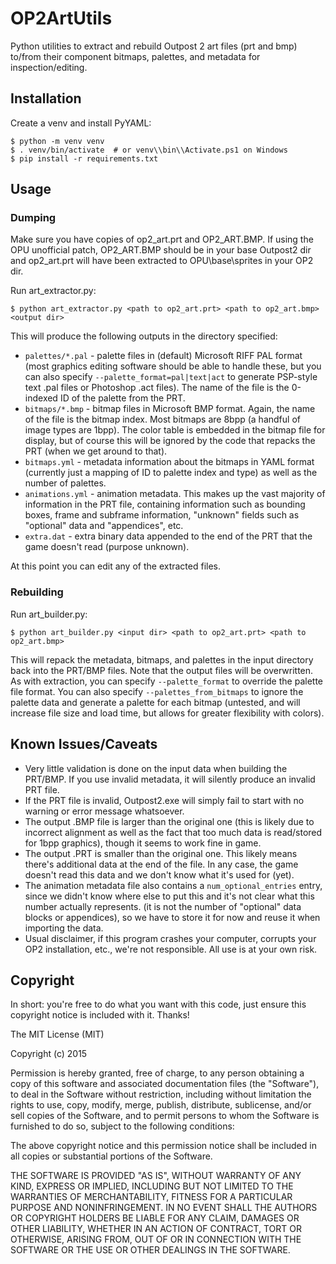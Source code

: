 # OP2ArtUtils
Python utilities to extract and rebuild Outpost 2 art files (prt and bmp) to/from their component bitmaps, palettes, and metadata for inspection/editing.

## Installation
Create a venv and install PyYAML:
```
$ python -m venv venv
$ . venv/bin/activate  # or venv\\bin\\Activate.ps1 on Windows
$ pip install -r requirements.txt
```

## Usage

### Dumping

Make sure you have copies of op2\_art.prt and OP2\_ART.BMP.  If using the OPU unofficial patch, OP2\_ART.BMP should be in your base Outpost2 dir and op2\_art.prt will have been extracted to OPU\\base\\sprites in your OP2 dir.

Run art\_extractor.py:

```
$ python art_extractor.py <path to op2_art.prt> <path to op2_art.bmp> <output dir>
```

This will produce the following outputs in the directory specified:
- `palettes/*.pal` - palette files in (default) Microsoft RIFF PAL format (most graphics editing software should be able to handle these, but you can also specify `--palette_format=pal|text|act` to generate PSP-style text .pal files or Photoshop .act files). The name of the file is the 0-indexed ID of the palette from the PRT.
- `bitmaps/*.bmp` - bitmap files in Microsoft BMP format. Again, the name of the file is the bitmap index. Most bitmaps are 8bpp (a handful of image types are 1bpp). The color table is embedded in the bitmap file for display, but of course this will be ignored by the code that repacks the PRT (when we get around to that).
- `bitmaps.yml` - metadata information about the bitmaps in YAML format (currently just a mapping of ID to palette index and type) as well as the number of palettes.
- `animations.yml` - animation metadata. This makes up the vast majority of information in the PRT file, containing information such as bounding boxes, frame and subframe information, "unknown" fields such as "optional" data and "appendices", etc.
- `extra.dat` - extra binary data appended to the end of the PRT that the game doesn't read (purpose unknown).

At this point you can edit any of the extracted files.

### Rebuilding

Run art\_builder.py:

```
$ python art_builder.py <input dir> <path to op2_art.prt> <path to op2_art.bmp>
```

This will repack the metadata, bitmaps, and palettes in the input directory back into the PRT/BMP files.  Note that the output files will be overwritten.  As with extraction, you can specify `--palette_format` to override the palette file format.  You can also specify `--palettes_from_bitmaps` to ignore the palette data and generate a palette for each bitmap (untested, and will increase file size and load time, but allows for greater flexibility with colors).

## Known Issues/Caveats

- Very little validation is done on the input data when building the PRT/BMP. If you use invalid metadata, it will silently produce an invalid PRT file.
- If the PRT file is invalid, Outpost2.exe will simply fail to start with no warning or error message whatsoever.
- The output .BMP file is larger than the original one (this is likely due to incorrect alignment as well as the fact that too much data is read/stored for 1bpp graphics), though it seems to work fine in game.
- The output .PRT is smaller than the original one. This likely means there's additional data at the end of the file. In any case, the game doesn't read this data and we don't know what it's used for (yet).
- The animation metadata file also contains a `num_optional_entries` entry, since we didn't know where else to put this and it's not clear what this number actually represents. (it is not the number of "optional" data blocks or appendices), so we have to store it for now and reuse it when importing the data.
- Usual disclaimer, if this program crashes your computer, corrupts your OP2 installation, etc., we're not responsible. All use is at your own risk.

## Copyright

In short: you're free to do what you want with this code, just ensure this copyright notice is included with it. Thanks!

The MIT License (MIT)

Copyright (c) 2015

Permission is hereby granted, free of charge, to any person obtaining a copy
of this software and associated documentation files (the "Software"), to deal
in the Software without restriction, including without limitation the rights
to use, copy, modify, merge, publish, distribute, sublicense, and/or sell
copies of the Software, and to permit persons to whom the Software is
furnished to do so, subject to the following conditions:

The above copyright notice and this permission notice shall be included in
all copies or substantial portions of the Software.

THE SOFTWARE IS PROVIDED "AS IS", WITHOUT WARRANTY OF ANY KIND, EXPRESS OR
IMPLIED, INCLUDING BUT NOT LIMITED TO THE WARRANTIES OF MERCHANTABILITY,
FITNESS FOR A PARTICULAR PURPOSE AND NONINFRINGEMENT. IN NO EVENT SHALL THE
AUTHORS OR COPYRIGHT HOLDERS BE LIABLE FOR ANY CLAIM, DAMAGES OR OTHER
LIABILITY, WHETHER IN AN ACTION OF CONTRACT, TORT OR OTHERWISE, ARISING FROM,
OUT OF OR IN CONNECTION WITH THE SOFTWARE OR THE USE OR OTHER DEALINGS IN
THE SOFTWARE.
